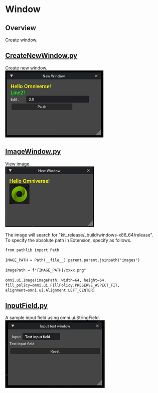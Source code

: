 # Window

## Overview

Create window.    

## [CreateNewWindow.py](./CreateNewWindow.py)    

Create new window.    
![CreateNewWindow.png](./images/CreateNewWindow.png)    

## [ImageWindow.py](./ImageWindow.py)    

View image.     
![ImageWindow.png](./images/ImageWindow.png)    

The image will search for "kit_release/_build/windows-x86_64/release".      
To specify the absolute path in Extension, specify as follows.      

```
from pathlib import Path

IMAGE_PATH = Path(__file__).parent.parent.joinpath("images")

imagePath = f"{IMAGE_PATH}/xxxx.png"

omni.ui.Image(imagePath, width=64, height=64, fill_policy=omni.ui.FillPolicy.PRESERVE_ASPECT_FIT, alignment=omni.ui.Alignment.LEFT_CENTER)

```

## [InputField.py](./InputField.py)    

A sample input field using omni.ui.StringField.     
![InputField.png](./images/InputField.png)    
